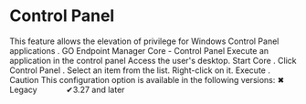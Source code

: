 # Control Panel 

This feature allows the elevation of privilege for Windows 
Control Panel
 applications
.
GO Endpoint Manager Core - Control Panel
Execute an application in the control panel
Access the user's desktop.
Start 
Core
.
Click 
Control Panel
.
Select an item from the list.
Right-click on it.
Execute
.
Caution
This configuration option is available in the following versions:
✖ Legacy             ✔3.27 and later